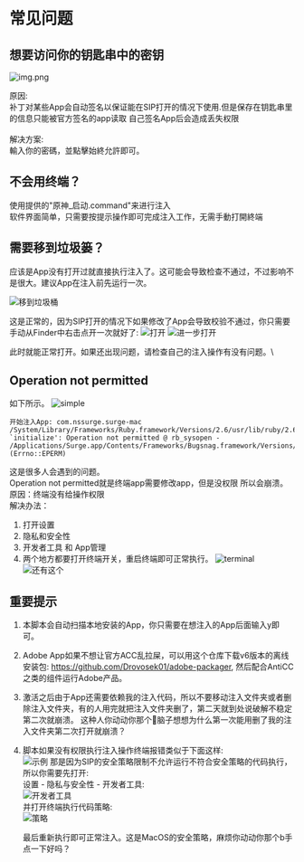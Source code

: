 # 常见问题
## 想要访问你的钥匙串中的密钥
![img.png](../imgs/keyrings.png)

原因: \
补丁对某些App会自动签名以保证能在SIP打开的情况下使用.但是保存在钥匙串里的信息只能被官方签名的app读取
自己签名App后会造成丢失权限 \
\
解决方案: \
輸入你的密碼，並點擊始終允許即可。

## 不会用终端？
使用提供的"原神_启动.command"来进行注入\
软件界面简单，只需要按提示操作即可完成注入工作，无需手動打開終端

## 需要移到垃圾篓？
应该是App没有打开过就直接执行注入了。这可能会导致检查不通过，不过影响不是很大。建议App在注入前先运行一次。

![移到垃圾桶](../imgs/image-3.png)

这是正常的，因为SIP打开的情况下如果修改了App会导致校验不通过，你只需要手动从Finder中右击点开一次就好了:
![打开](../imgs/image-4.png)
![进一步打开](../imgs/image-5.png)

此时就能正常打开。如果还出现问题，请检查自己的注入操作有没有问题。\

## Operation not permitted<br>
如下所示。
![simple](../imgs/image-7.png)
   ```
   开始注入App: com.nssurge.surge-mac
   /System/Library/Frameworks/Ruby.framework/Versions/2.6/usr/lib/ruby/2.6.0/fileutils.rb:1387:in `initialize': Operation not permitted @ rb_sysopen - /Applications/Surge.app/Contents/Frameworks/Bugsnag.framework/Versions/A/Bugsnag_backup (Errno::EPERM)
   ```
这是很多人会遇到的问题。\
Operation not permitted就是终端app需要修改app，但是没权限 所以会崩溃。\
原因：终端没有给操作权限\
解决办法：
1. 打开设置
2. 隐私和安全性
3. 开发者工具 和 App管理
4. 两个地方都要打开终端开关，重启终端即可正常执行。
![terminal](../imgs/image-6.png)
![还有这个](../imgs/image-8.png)

## 重要提示
1. 本脚本会自动扫描本地安装的App，你只需要在想注入的App后面输入y即可。
2. Adobe App如果不想让官方ACC乱拉屎，可以用这个仓库下载v6版本的离线安装包: https://github.com/Drovosek01/adobe-packager,
   然后配合AntiCC之类的组件运行Adobe产品。
3. 激活之后由于App还需要依赖我的注入代码，所以不要移动注入文件夹或者删除注入文件夹，有的人用完就把注入文件夹删了，第二天就到处说破解不稳定第二次就崩溃。
   这种人你动动你那个🐷脑子想想为什么第一次能用删了我的注入文件夹第二次打开就崩溃？
4. 脚本如果没有权限执行注入操作终端报错类似于下面这样:<br>
   ![示例](../imgs/image-2.png)
   那是因为SIP的安全策略限制不允许运行不符合安全策略的代码执行，所以你需要先打开:<br>
   设置 - 隐私与安全性 - 开发者工具:<br>
   ![开发者工具](../imgs/image.png)<br>
   并打开终端执行代码策略:<br>
   ![策略](../imgs/image-1.png)<br>

   最后重新执行即可正常注入。这是MacOS的安全策略，麻烦你动动你那个b手点一下好吗？